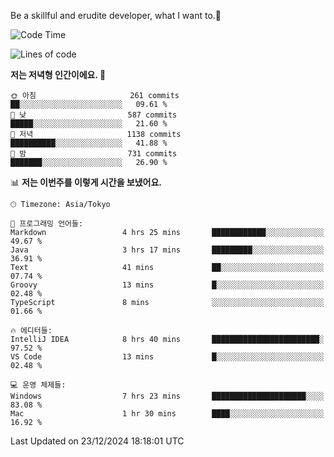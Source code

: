 Be a skillful and erudite developer, what I want to.👶

<!--START_SECTION:waka-->
![Code Time](http://img.shields.io/badge/Code%20Time-1%2C483%20hrs%2032%20mins-blue)

![Lines of code](https://img.shields.io/badge/%EC%A0%80%EB%8A%94%20%EC%97%AC%ED%83%9C%EA%B9%8C%EC%A7%80%20-918.3%20thousand%20%EC%A4%84%EC%9D%98%20%EC%BD%94%EB%93%9C%EB%A5%BC%20%EC%9E%91%EC%84%B1%ED%96%88%EC%96%B4%EC%9A%94.-blue)

**저는 저녁형 인간이에요. 🦉** 

```text
🌞 아침                     261 commits         ██░░░░░░░░░░░░░░░░░░░░░░░   09.61 % 
🌆 낮　                     587 commits         █████░░░░░░░░░░░░░░░░░░░░   21.60 % 
🌃 저녁                     1138 commits        ██████████░░░░░░░░░░░░░░░   41.88 % 
🌙 밤　                     731 commits         ███████░░░░░░░░░░░░░░░░░░   26.90 % 
```


📊 **저는 이번주를 이렇게 시간을 보냈어요.** 

```text
🕑︎ Timezone: Asia/Tokyo

💬 프로그래밍 언어들: 
Markdown                 4 hrs 25 mins       ████████████░░░░░░░░░░░░░   49.67 % 
Java                     3 hrs 17 mins       █████████░░░░░░░░░░░░░░░░   36.91 % 
Text                     41 mins             ██░░░░░░░░░░░░░░░░░░░░░░░   07.74 % 
Groovy                   13 mins             █░░░░░░░░░░░░░░░░░░░░░░░░   02.48 % 
TypeScript               8 mins              ░░░░░░░░░░░░░░░░░░░░░░░░░   01.66 % 

🔥 에디터들: 
IntelliJ IDEA            8 hrs 40 mins       ████████████████████████░   97.52 % 
VS Code                  13 mins             █░░░░░░░░░░░░░░░░░░░░░░░░   02.48 % 

💻 운영 체제들: 
Windows                  7 hrs 23 mins       █████████████████████░░░░   83.08 % 
Mac                      1 hr 30 mins        ████░░░░░░░░░░░░░░░░░░░░░   16.92 % 
```


 Last Updated on 23/12/2024 18:18:01 UTC
<!--END_SECTION:waka-->
